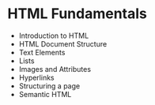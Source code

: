 # HTML Fundamentals

* Introduction to HTML
* HTML Document Structure
* Text Elements
* Lists
* Images and Attributes
* Hyperlinks
* Structuring a page
* Semantic HTML


